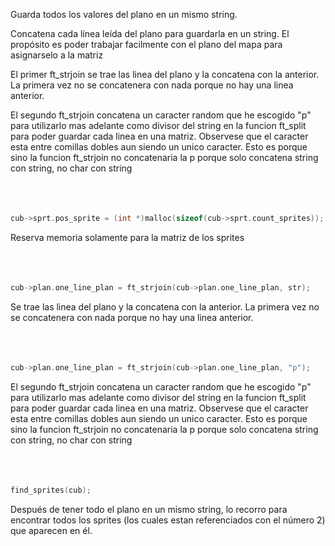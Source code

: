 Guarda todos los valores del plano en un mismo string.

Concatena cada línea leída del plano para guardarla en un string. El propósito es poder trabajar facilmente con el plano del mapa para asignarselo a la matriz

El primer ft_strjoin se trae las linea del plano y la concatena con la anterior. La primera vez no se concatenera con nada porque no hay una linea anterior.

El segundo ft_strjoin concatena un caracter random que he escogido "p" para utilizarlo mas adelante como divisor del string en la funcion ft_split para poder guardar cada linea en una matriz. Observese que el caracter esta entre comillas dobles aun siendo un unico caracter. Esto es porque
sino la funcion ft_strjoin no concatenaria la p porque solo concatena string con string, no char con string</br></br></br></br>

```c
cub->sprt.pos_sprite = (int *)malloc(sizeof(cub->sprt.count_sprites));
```
Reserva memoria solamente para la matriz de los sprites </br></br></br></br>

```c
cub->plan.one_line_plan = ft_strjoin(cub->plan.one_line_plan, str);
```
Se trae las linea del plano y la concatena con la anterior. La primera vez no se concatenera con nada porque no hay una linea anterior.</br></br></br></br>


```c
cub->plan.one_line_plan = ft_strjoin(cub->plan.one_line_plan, "p");
```

El segundo ft_strjoin concatena un caracter random que he escogido "p" para utilizarlo mas adelante como divisor del string en la funcion ft_split para poder guardar cada linea en una matriz. Observese que el caracter esta entre comillas dobles aun siendo un unico caracter. Esto es porque
sino la funcion ft_strjoin no concatenaria la p porque solo concatena string con string, no char con string</br></br></br></br>

```c
find_sprites(cub);
```
Después de tener todo el plano en un mismo string, lo recorro para encontrar todos los sprites (los cuales estan referenciados con el número 2) que aparecen en él.</br></br>
